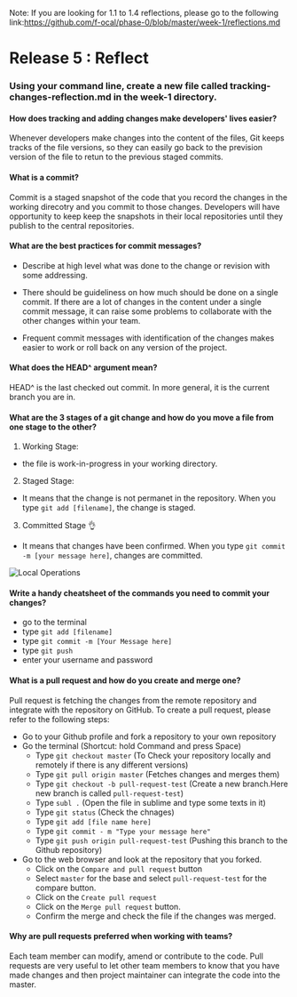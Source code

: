 

Note: If you are looking for 1.1 to 1.4 reflections, please go to the following link:https://github.com/f-ocal/phase-0/blob/master/week-1/reflections.md

# Release 5 : Reflect
### Using your command line, create a new file called tracking-changes-reflection.md in the week-1 directory.

#### How does tracking and adding changes make developers' lives easier?

Whenever developers make changes into the content of the files, Git keeps tracks of the file versions, so they can easily go back to the prevision version of the file to retun to the previous staged commits.

#### What is a commit?

Commit is a staged snapshot of the code that you record the changes in the working direcotry and you commit to those changes. Developers will have opportunity to keep keep the snapshots in their local repositories until they publish to the central repositories.

#### What are the best practices for commit messages?

* Describe at high level what was done to the change or revision with some addressing.

* There should be guideliness on how much should be done on a single commit. If there are a lot of changes in the content under a single commit message, it can raise some problems to collaborate with the other changes within your team.

* Frequent commit messages with identification of the changes makes easier to work or roll back on any version of the project.

#### What does the HEAD^ argument mean?

  HEAD^ is the last checked out commit. In more general, it is the current branch you are in.

#### What are the 3 stages of a git change and how do you move a file from one stage to the other?

1. Working Stage:
  * the file is work-in-progress in your working directory.
2. Staged Stage:
  * It means that the change is not permanet in the repository. When you type `git add [filename]`, the change is staged.
3. Committed Stage :ok_hand:
  * It means that changes have been confirmed. When you type `git commit -m [your message here]`, changes are committed.

 ![Local Operations](http://i.stack.imgur.com/zLTpo.png)

#### Write a handy cheatsheet of the commands you need to commit your changes?

  * go to the terminal
  * type `git add [filename]`
  * type `git commit -m [Your Message here]`
  * type `git push`
  * enter your username and password

#### What is a pull request and how do you create and merge one?

Pull request is fetching the changes from the remote repository and integrate with the repository on GitHub. To create a pull request, please refer to the following steps:

* Go to your Github profile and fork a repository to your own repository
* Go the terminal (Shortcut: hold Command and press Space)
  * Type `git checkout master` (To Check your repository locally and remotely if there is any different versions)
  * Type `git pull origin master` (Fetches changes and merges them)
  * Type `git checkout -b pull-request-test` (Create a new branch.Here new branch is called `pull-request-test`)
  * Type `subl .` (Open the file in sublime and type some texts in it)
  * Type `git status` (Check the chnages)
  * Type `git add [file name here]`
  * Type `git commit - m "Type your message here"`
  * Type `git push origin pull-request-test` (Pushing this branch to the Github repository)
* Go to the web browser and look at the repository that you forked.
  * Click on the `Compare and pull request` button
  * Select `master` for the base and select `pull-request-test` for the compare button.
  * Click on the `Create pull request`
  * Click on the `Merge pull request` button.
  * Confirm the merge and check the file if the changes was merged.

#### Why are pull requests preferred when working with teams?

Each team member can modify, amend or contribute to the code. Pull requests are very useful to let other team members to know that you have made changes and then project maintainer can integrate the code into the master.
